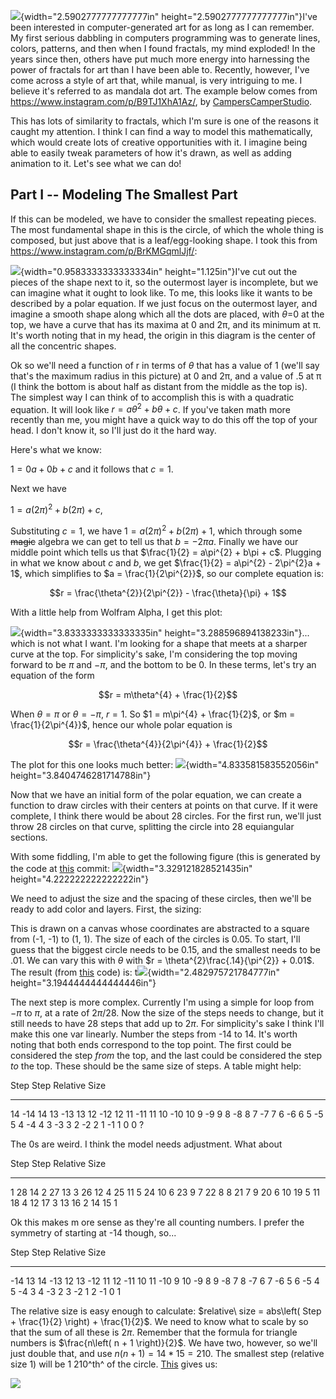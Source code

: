 ![](./media/image1.jpeg){width="2.5902777777777777in"
height="2.5902777777777777in"}I've been interested in computer-generated
art for as long as I can remember. My first serious dabbling in
computers programming was to generate lines, colors, patterns, and then
when I found fractals, my mind exploded! In the years since then, others
have put much more energy into harnessing the power of fractals for art
than I have been able to. Recently, however, I've come across a style of
art that, while manual, is very intriguing to me. I believe it's
referred to as mandala dot art. The example below comes from
<https://www.instagram.com/p/B9TJ1XhA1Az/>, by
[CampersCamperStudio](https://www.instagram.com/camperscamperstudio/).

This has lots of similarity to fractals, which I'm sure is one of the
reasons it caught my attention. I think I can find a way to model this
mathematically, which would create lots of creative opportunities with
it. I imagine being able to easily tweak parameters of how it's drawn,
as well as adding animation to it. Let's see what we can do!

Part I -- Modeling The Smallest Part
------------------------------------

If this can be modeled, we have to consider the smallest repeating
pieces. The most fundamental shape in this is the circle, of which the
whole thing is composed, but just above that is a leaf/egg-looking
shape. I took this from <https://www.instagram.com/p/BrKMGqmlJjf/>:

![](./media/image2.png){width="0.9583333333333334in"
height="1.125in"}I've cut out the pieces of the shape next to it, so the
outermost layer is incomplete, but we can imagine what it ought to look
like. To me, this looks like it wants to be described by a polar
equation. If we just focus on the outermost layer, and imagine a smooth
shape along which all the dots are placed, with $\theta$=0 at the top,
we have a curve that has its maxima at 0 and 2π, and its minimum at π.
It's worth noting that in my head, the origin in this diagram is the
center of all the concentric shapes.

Ok so we'll need a function of r in terms of $\theta$ that has a value
of 1 (we'll say that's the maximum radius in this picture) at 0 and 2π,
and a value of .5 at π (I think the bottom is about half as distant from
the middle as the top is). The simplest way I can think of to accomplish
this is with a quadratic equation. It will look like
$r = a\theta^{2} + b\theta + c$. If you've taken math more recently than
me, you might have a quick way to do this off the top of your head. I
don't know it, so I'll just do it the hard way.

Here's what we know:

$1 = 0a + 0b + c$ and it follows that $c = 1$.

Next we have

$1 = a\left( 2\pi \right)^{2} + b\left( 2\pi \right) + c$,

Substituting $c = 1$, we have
$1 = a\left( 2\pi \right)^{2} + b\left( 2\pi \right) + 1$, which through
some ~~magic~~ algebra we can get to tell us that $b = - 2\pi a$.
Finally we have our middle point which tells us that
$\frac{1}{2} = a\pi^{2} + b\pi + c$. Plugging in what we know about *c*
and *b*, we get $\frac{1}{2} = a\pi^{2} - 2\pi^{2}a + 1$, which
simplifies to $a = \frac{1}{2\pi^{2}}$, so our complete equation is:

$$r = \frac{\theta^{2}}{2\pi^{2}} - \frac{\theta}{\pi} + 1$$

With a little help from Wolfram Alpha, I get this plot:

![](./media/image3.png){width="3.8333333333333335in"
height="3.288596894138233in"}... which is not what I want. I'm looking
for a shape that meets at a sharper curve at the top. For simplicity's
sake, I'm considering the top moving forward to be $\pi$ and $- \pi$,
and the bottom to be 0. In these terms, let's try an equation of the
form

$$r = m\theta^{4} + \frac{1}{2}$$

When $\theta = \pi$ or $\theta = - \pi$, $r = 1$. So
$1 = m\pi^{4} + \frac{1}{2}$, or $m = \frac{1}{2\pi^{4}}$, hence our
whole polar equation is

$$r = \frac{\theta^{4}}{2\pi^{4}} + \frac{1}{2}$$

The plot for this one looks much better:
![](./media/image4.png){width="4.833581583552056in"
height="3.8404746281714788in"}

Now that we have an initial form of the polar equation, we can create a
function to draw circles with their centers at points on that curve. If
it were complete, I think there would be about 28 circles. For the first
run, we'll just throw 28 circles on that curve, splitting the circle
into 28 equiangular sections.

With some fiddling, I'm able to get the following figure (this is
generated by the code at
[this](https://github.com/bobdunn/drawing-with-raphael-js/tree/e8c436b1627e8a8f7c9398584195267daa561904)
commit: ![](./media/image5.png){width="3.329121828521435in"
height="4.222222222222222in"}

We need to adjust the size and the spacing of these circles, then we'll
be ready to add color and layers. First, the sizing:

This is drawn on a canvas whose coordinates are abstracted to a square
from (-1, -1) to (1, 1). The size of each of the circles is 0.05. To
start, I'll guess that the biggest circle needs to be 0.15, and the
smallest needs to be .01. We can vary this with $\theta$ with
$r = \theta^{2}\frac{.14}{\pi^{2}} + 0.01$. The result (from
[this](https://github.com/bobdunn/drawing-with-raphael-js/tree/d764e9d9a0b8b67fd189a2cd665ed785453426c5)
code) is: t![](./media/image6.png){width="2.482975721784777in"
height="3.1944444444444446in"}

The next step is more complex. Currently I'm using a simple for loop
from $- \pi$ to $\pi$, at a rate of $2\pi/28$. Now the size of the steps
needs to change, but it still needs to have 28 steps that add up to
$2\pi$. For simplicity's sake I think I'll make this one var linearly.
Number the steps from -14 to 14. It's worth noting that both ends
correspond to the top point. The first could be considered the step
*from* the top, and the last could be considered the step *to* the top.
These should be the same size of steps. A table might help:

  Step   Step   Relative Size
  ------ ------ ---------------
  14     -14    14
  13     -13    13
  12     -12    12
  11     -11    11
  10     -10    10
  9      -9     9
  8      -8     8
  7      -7     7
  6      -6     6
  5      -5     5
  4      -4     4
  3      -3     3
  2      -2     2
  1      -1     1
  0      0      ?

The 0s are weird. I think the model needs adjustment. What about

  Step   Step   Relative Size
  ------ ------ ---------------
  1      28     14
  2      27     13
  3      26     12
  4      25     11
  5      24     10
  6      23     9
  7      22     8
  8      21     7
  9      20     6
  10     19     5
  11     18     4
  12     17     3
  13     16     2
  14     15     1

Ok this makes m ore sense as they're all counting numbers. I prefer the
symmetry of starting at -14 though, so...

  Step   Step   Relative Size
  ------ ------ ---------------
  -14    13     14
  -13    12     13
  -12    11     12
  -11    10     11
  -10    9      10
  -9     8      9
  -8     7      8
  -7     6      7
  -6     5      6
  -5     4      5
  -4     3      4
  -3     2      3
  -2     1      2
  -1     0      1

The relative size is easy enough to calculate:
$relative\ size = abs\left( Step + \frac{1}{2} \right) + \frac{1}{2}$.
We need to know what to scale by so that the sum of all these is $2\pi$.
Remember that the formula for triangle numbers is
$\frac{n\left( n + 1 \right)}{2}$. We have two, however, so we'll just
double that, and use $n\left( n + 1 \right) = 14*15 = 210$. The smallest
step (relative size 1) will be 1 210^th^ of the circle.
[This](https://github.com/bobdunn/drawing-with-raphael-js/tree/1a205b0e60d033071b4abc4391f116e92c1cc27c)
gives us:

![](./media/image7.png=2.0627176290463693inx)
